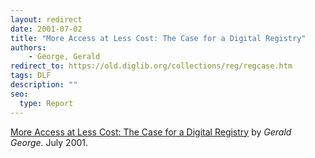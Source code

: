 ```yaml
---
layout: redirect
date: 2001-07-02
title: "More Access at Less Cost: The Case for a Digital Registry"
authors: 
    - George, Gerald
redirect_to: https://old.diglib.org/collections/reg/regcase.htm
tags: DLF
description: ""
seo:
  type: Report
---
```


<p><a href="https://old.diglib.org/collections/reg/regcase.htm" target="_blank" rel="noopener noreferrer">More Access at Less Cost: The Case for a Digital Registry</a> by <em>Gerald George</em>. July 2001.</p>
